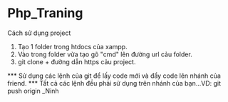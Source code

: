 # Php_Traning

Cách sử dụng project

1. Tạo 1 folder trong htdocs của xampp.
2. Vào trong folder vừa tạo gõ "cmd" lên đường url cảu folder.
3. git clone + đường dẫn https cảu project.

*** Sử dụng các lệnh của git để lấy code mới và đẩy code lên nhánh của friend.
*** Tất cả các lệnh đều phải sử dụng trên nhánh của bạn...VD: git push origin _Ninh
